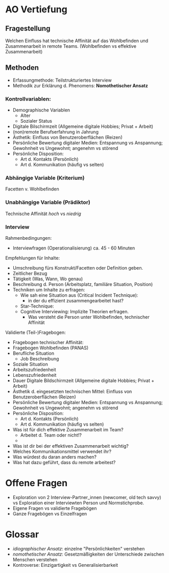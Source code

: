 # AO Vertiefung

## Fragestellung

Welchen Einfluss hat technische Affinität auf das Wohlbefinden und Zusammenarbeit in remote Teams. (Wohlbefinden vs effektive Zusammenarbeit)

## Methoden

- Erfassungmethode: Teilstrukturiertes Interview
- Methodik zur Erklärung d. Phenomens: **Nomothetischer Ansatz**

### Kontrollvariablen:
- Demographische Variablen
    - Alter
    - Sozialer Status
- Digitale Bilschirmzeit (Allgemeine digitale Hobbies; Privat + Arbeit)
- (non)remote Berufserfahrung in Jahrung
- Ästhetik: Einfluss von Benutzeroberflächen (Reizen)
- Persönliche Bewertung digitaler Medien: Entspannung vs Anspannung; Gewohnheit vs Ungewohnt; angenehm vs störend
- Persönliche Disposition:
    - Art d. Kontakts (Persönlich)
    - Art d. Kommunikation (häufig vs selten)

### Abhängige Variable (Kriterium)
Facetten v. Wohlbefinden

### Unabhängige Variable (Prädiktor)
Technische Affinität _hoch_ vs _niedrig_

### Interview

Rahmenbedingungen:
- Interviewfragen (Operationalisierung) ca. 45 - 60 Minuten

Empfehlungen für Inhalte:
- Umschreibung fürs Konstrukt/Facetten oder Definition geben.
- Zeitlicher Bezug
- Tätigkeit (Was, Wann, Wo genau)
- Beschreibung d. Person (Arbeitsplatz, familiäre Situation, Position)
- Techniken um Inhalte zu erfragen:
    - Wie sah eine Situation aus (Critical Incident Technique):
        - in der du effizient zusammengearbeitet hast?
    - Star-Technique:
    - Cognitive Interviewing: Implizite Theorien erfragen.
        - Was versteht die Person unter Wohlbefinden, technischer Affinität

Validierte (Teil-)Fragebogen:
- Fragebogen technischer Affinität:
- Fragebogen Wohlbefinden (PANAS)
- Berufliche Situation
    - Job Beschreibung
- Soziale Situation
- Arbeitszufriedenheit
- Lebenszufriedenheit
- Dauer Digitale Bildschirmzeit (Allgemeine digitale Hobbies; Privat + Arbeit)
- Ästhetik d. eingesetzten technischen Mittel: Einfluss von Benutzeroberflächen (Reizen)
- Persönliche Bewertung digitaler Medien: Entspannung vs Anspannung; Gewohnheit vs Ungewohnt; angenehm vs störend
- Persönliche Disposition:
    - Art d. Kontakts (Persönlich)
    - Art d. Kommunikation (häufig vs selten)
- Was ist für dich effektive Zusammenarbeit im Team?
    - Arbeitet d. Team oder nicht!?
    - 
- Was ist dir bei der effektiven Zusammenarbeit wichtig?
- Welches Kommunikationsmittel verwendet ihr?
- Was würdest du daran anders machen?
- Was hat dazu geführt, dass du remote arbeitest?

# Offene Fragen
- Exploration von 2 Interview-Partner_innen (newcomer, old tech savvy) vs Exploration einer Interviewten Person und Normstichprobe.
- Eigene Fragen vs validierte Fragebögen
- Ganze Fragebögen vs Einzelfragen

# Glossar
- _idiographischer Ansatz_: einzelne "Persönlichkeiten" verstehen
- _nomothetischer Ansatz_: Gesetzmäßigkeiten der Unterschiede zwischen Menschen verstehen
- Kontroverse: Einzigartigkeit vs Generalisierbarkeit
